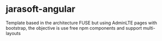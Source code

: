 # jarasoft-angular
Template based in the architecture FUSE but using AdminLTE pages with bootstrap, the objective is use free npm components and support multi-layouts
